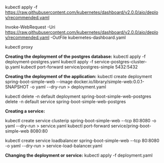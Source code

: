 kubectl apply -f https://raw.githubusercontent.com/kubernetes/dashboard/v2.0.0/aio/deploy/recommended.yaml

Invoke-WebRequest -Uri https://raw.githubusercontent.com/kubernetes/dashboard/v2.0.0/aio/deploy/recommended.yaml -OutFile kubernetes-dashboard.yaml

kubectl proxy


**Creating the deployment of the postgres database:**
kubectl apply -f deployment-postgres.yaml
kubectl apply -f service-postgres-cluster-ip.yaml
kubectl port-forward service/postgres-simple 5432:5432

**Creating the deployment of the application:**
kubectl create deployment spring-boot-simple-web --image docker.io/library/simple-web:0.0.1-SNAPSHOT -o yaml --dry-run > deployment.yaml



kubectl delete -n default deployment spring-boot-simple-web-postgres
delete -n default service spring-boot-simple-web-postgres


**Creating a service:**

kubectl create service clusterip spring-boot-simple-web --tcp 80:8080 -o yaml --dry-run > service.yaml
kubectl port-forward service/pring-boot-simple-web 8080:80

kubectl create service loadbalancer spring-boot-simple-web --tcp 80:8080 -o yaml --dry-run > service-load-balancer.yaml

**Changing the deployment or service:**
kubectl apply -f deployment.yaml






